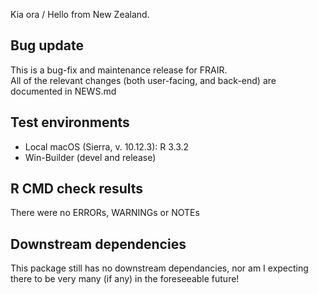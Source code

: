 Kia ora / Hello from New Zealand.  

## Bug update
This is a bug-fix and maintenance release for FRAIR.  
All of the relevant changes (both user-facing, and back-end) are documented in NEWS.md

## Test environments
- Local macOS (Sierra, v. 10.12.3): R 3.3.2
- Win-Builder (devel and release)

## R CMD check results
There were no ERRORs, WARNINGs or NOTEs

## Downstream dependencies
This package still has no downstream dependancies, nor am I expecting there to be very many (if any) in the foreseeable future!